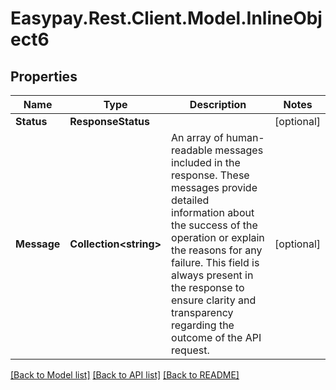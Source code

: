 # Easypay.Rest.Client.Model.InlineObject6

## Properties

Name | Type | Description | Notes
------------ | ------------- | ------------- | -------------
**Status** | **ResponseStatus** |  | [optional] 
**Message** | **Collection&lt;string&gt;** | An array of human-readable messages included in the response. These messages provide detailed information about the success of the operation or explain the reasons for any failure. This field is always present in the response to ensure clarity and transparency regarding the outcome of the API request. | [optional] 

[[Back to Model list]](../README.md#documentation-for-models) [[Back to API list]](../README.md#documentation-for-api-endpoints) [[Back to README]](../README.md)

